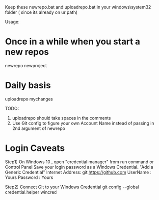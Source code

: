 
Keep these newrepo.bat and uploadrepo.bat in your windows\system32 folder ( since its already on ur path)

Usage:
# Once in a while when you start a new repos
newrepo newproject

# Daily basis 
uploadrepo mychanges


TODO:
1. uploadrepo should take spaces in the comments
2. Use Git config to figure your own Account Name instead of passing in 2nd argument of newrepo


Login Caveats
===============
Step1) 
On Windows 10 , open "credential manager" from run command or Control Panel
Save your login password as a Windows Credential.
"Add a Generic Credential"
Internet Address: git:https://github.com
UserName : Yours
Password : Yours

Step2) Connect Git to your Windows Credential
git config --global credential.helper wincred



